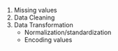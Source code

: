 
1. Missing values
2. Data Cleaning
3. Data Transformation
   - Normalization/standardization
   - Encoding values
 

